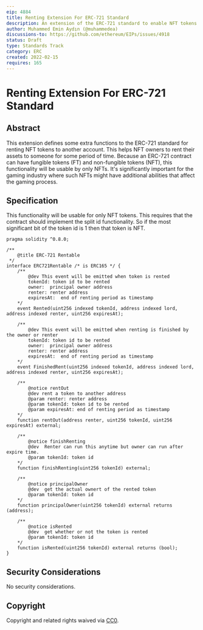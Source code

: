 ```yaml
---
eip: 4884
title: Renting Extension For ERC-721 Standard
description: An extension of the ERC-721 standard to enable NFT tokens to be rentable
author: Muhammed Emin Aydın (@muhammedea)
discussions-to: https://github.com/ethereum/EIPs/issues/4918
status: Draft
type: Standards Track
category: ERC
created: 2022-02-15
requires: 165
---
```


# Renting Extension For ERC-721 Standard

## Abstract

This extension defines some extra functions to the ERC-721 standard for renting NFT tokens to another account.
This helps NFT owners to rent their assets to someone for some period of time. 
Because an ERC-721 contract can have fungible tokens (FT) and non-fungible tokens (NFT), this functionality will be usable by only NFTs.
It's significantly important for the gaming industry where such NFTs might have additional abilities that affect the gaming process.


## Specification

This functionality will be usable for only NFT tokens. This requires that the contract should implement the split id functionality. 
So if the most significant bit of the token id is 1 then that token is NFT.

```solidity
pragma solidity ^0.8.0;

/**
    @title ERC-721 Rentable
 */
interface ERC721Rentable /* is ERC165 */ {
    /**
        @dev This event will be emitted when token is rented
        tokenId: token id to be rented
        owner:  principal owner address
        renter: renter address
        expiresAt:  end of renting period as timestamp
    */
    event Rented(uint256 indexed tokenId, address indexed lord, address indexed renter, uint256 expiresAt);

    /**
        @dev This event will be emitted when renting is finished by the owner or renter
        tokenId: token id to be rented
        owner:  principal owner address
        renter: renter address
        expiresAt:  end of renting period as timestamp
    */
    event FinishedRent(uint256 indexed tokenId, address indexed lord, address indexed renter, uint256 expiresAt);

    /**
        @notice rentOut
        @dev rent a token to another address
        @param renter: renter address
        @param tokenId: token id to be rented
        @param expiresAt: end of renting period as timestamp 
    */
    function rentOut(address renter, uint256 tokenId, uint256 expiresAt) external;

    /**
        @notice finishRenting
        @dev  Renter can run this anytime but owner can run after expire time.
        @param tokenId: token id
    */
    function finishRenting(uint256 tokenId) external;

    /**
        @notice principalOwner
        @dev  get the actual ownert of the rented token
        @param tokenId: token id
    */
    function principalOwner(uint256 tokenId) external returns (address);

    /**
        @notice isRented
        @dev  get whether or not the token is rented
        @param tokenId: token id
    */
    function isRented(uint256 tokenId) external returns (bool);
}
```

## Security Considerations
No security considerations.
## Copyright
Copyright and related rights waived via [CC0](https://creativecommons.org/publicdomain/zero/1.0/).